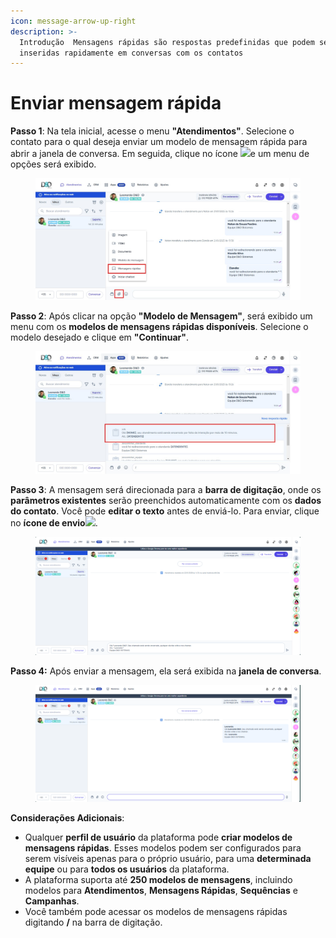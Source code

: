 ```yaml
---
icon: message-arrow-up-right
description: >-
  Introdução  Mensagens rápidas são respostas predefinidas que podem ser
  inseridas rapidamente em conversas com os contatos
---
```


# Enviar mensagem rápida

**Passo 1**: Na tela inicial, acesse o menu **"Atendimentos"**. Selecione o contato para o qual deseja enviar um modelo de mensagem rápida para abrir a janela de conversa. Em seguida, clique no ícone ![](https://docs.helena.app/~gitbook/image?url=https%3A%2F%2F3176979156-files.gitbook.io%2F%7E%2Ffiles%2Fv0%2Fb%2Fgitbook-x-prod.appspot.com%2Fo%2Fspaces%252F3HTAyLM7hzj1t6Nt4ii2%252Fuploads%252Fqs6mLDCkFRFNy7EoJUMs%252Fimage.png%3Falt%3Dmedia%26token%3D48dfb207-6f94-4cba-ab69-7274f9009462\&width=300\&dpr=4\&quality=100\&sign=7e39c2b7\&sv=2)e um menu de opções será exibido.

<figure><img src="../../../.gitbook/assets/Passo 1 (1).jpg" alt=""><figcaption></figcaption></figure>

**Passo 2**: Após clicar na opção **"Modelo de Mensagem"**, será exibido um menu com os **modelos de mensagens rápidas disponíveis**. Selecione o modelo desejado e clique em **"Continuar"**.

<figure><img src="../../../.gitbook/assets/Passo 2 (1).jpg" alt=""><figcaption></figcaption></figure>

**Passo 3**: A mensagem será direcionada para a **barra de digitação**, onde os **parâmetros existentes** serão preenchidos automaticamente com os **dados do contato**. Você pode **editar o texto** antes de enviá-lo. Para enviar, clique no **ícone de envio**![](https://docs.helena.app/~gitbook/image?url=https%3A%2F%2F3176979156-files.gitbook.io%2F%7E%2Ffiles%2Fv0%2Fb%2Fgitbook-x-prod.appspot.com%2Fo%2Fspaces%252F3HTAyLM7hzj1t6Nt4ii2%252Fuploads%252FLOIip1wzhN1bEKgERXYv%252Fimage.png%3Falt%3Dmedia%26token%3D393e5dd8-a9e4-4eb7-bf04-8c7053a9069d\&width=300\&dpr=4\&quality=100\&sign=d4172f49\&sv=2).

<figure><img src="../../../.gitbook/assets/image (30) (1).png" alt=""><figcaption></figcaption></figure>

**Passo 4:** Após enviar a mensagem, ela será exibida na **janela de conversa**.

<figure><img src="../../../.gitbook/assets/image (1) (1) (1) (1) (1).png" alt=""><figcaption></figcaption></figure>

**Considerações Adicionais**:

* Qualquer **perfil de usuário** da plataforma pode **criar modelos de mensagens rápidas**. Esses modelos podem ser configurados para serem visíveis apenas para o próprio usuário, para uma **determinada equipe** ou para **todos os usuários** da plataforma.
* A plataforma suporta até **250 modelos de mensagens**, incluindo modelos para **Atendimentos**, **Mensagens Rápidas**, **Sequências** e **Campanhas**.
* Você também pode acessar os modelos de mensagens rápidas digitando **/** na barra de digitação.
